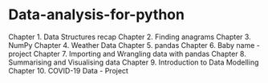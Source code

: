 # Data-analysis-for-python

Chapter 1. Data Structures recap
Chapter 2. Finding anagrams
Chapter 3. NumPy
Chapter 4. Weather Data
Chapter 5. pandas
Chapter 6. Baby name - project
Chapter 7. Importing and Wrangling data with pandas
Chapter 8. Summarising and Visualising data
Chapter 9. Introduction to Data Modelling
Chapter 10. COVID-19 Data - Project